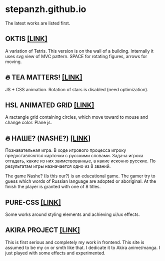 # stepanzh.github.io
The latest works are listed first.

## OKTIS [[LINK]](https://stepanzh.github.io/oktis/)
A variation of Tetris. This version is on the wall of a building. Internally it uses svg view of MVC pattern.
SPACE for rotating figures, arrows for moving.

## 🔥 TEA MATTERS! [[LINK]](https://stepanzh.github.io/tea-matters/)
JS + CSS animation. Rotation of stars is disabled (need optimization).

## HSL ANIMATED GRID [[LINK]](https://stepanzh.github.io/hsl-grid/)
A ractangle grid containing circles, which move toward to mouse and change color. Plane js.

## 🔥 НАШЕ? (NASHE?) [[LINK]](https://stepanzh.github.io/etymology/)
Познавательная игра. В ходе игрового процесса игроку предоставляются карточки с русскими словами. Задача игрока отгадать, какие из них заимствованные, а какие исконно русские. По результатам игры назначается одно из 8 званий.

The game Nashe? (Is this our?) is an educational game. The gamer try to guess which words of Russian language are adopted or aboriginal. At the finish the player is granted with one of 8 titles.

## PURE-CSS [[LINK]](https://stepanzh.github.io/pure-css/)
Some works around styling elements and achieving ui/ux effects.

## AKIRA PROJECT [[LINK]](https://stepanzh.github.io/akira/)
This is first serious and completely my work in frontend. This site is assumed to be my cv or smth like that.
I dedicate it to Akira anime/manga. I just played with some effects and experimented.
